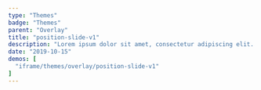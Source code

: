 ```yaml
---
type: "Themes"
badge: "Themes"
parent: "Overlay"
title: "position-slide-v1"
description: "Lorem ipsum dolor sit amet, consectetur adipiscing elit. Nunc tempus laoreet leo sit amet iaculis."
date: "2019-10-15"
demos: [
  "iframe/themes/overlay/position-slide-v1"
]
---
```

